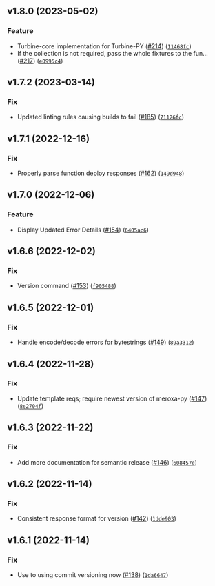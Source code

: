 <!--next-version-placeholder-->

## v1.8.0 (2023-05-02)
### Feature
* Turbine-core implementation for Turbine-PY ([#214](https://github.com/meroxa/turbine-py/issues/214)) ([`11468fc`](https://github.com/meroxa/turbine-py/commit/11468fc659a3ba19e9ebf417f883810eb23f343c))
* If the collection is not required, pass the whole fixtures to the fun… ([#217](https://github.com/meroxa/turbine-py/issues/217)) ([`e0995c4`](https://github.com/meroxa/turbine-py/commit/e0995c49c558a83bfc8de4a64bfe61cad3393c5b))

## v1.7.2 (2023-03-14)
### Fix
* Updated linting rules causing builds to fail ([#185](https://github.com/meroxa/turbine-py/issues/185)) ([`71126fc`](https://github.com/meroxa/turbine-py/commit/71126fc8554f77964eae8ecb8fc1c50c98244bd6))

## v1.7.1 (2022-12-16)
### Fix
* Properly parse function deploy responses ([#162](https://github.com/meroxa/turbine-py/issues/162)) ([`149d948`](https://github.com/meroxa/turbine-py/commit/149d948e0b5a47b6f7a680185957b362901ee683))

## v1.7.0 (2022-12-06)
### Feature
* Display Updated Error Details ([#154](https://github.com/meroxa/turbine-py/issues/154)) ([`6405ac6`](https://github.com/meroxa/turbine-py/commit/6405ac6c12f734d37cf037d1d1ea0226838e2296))

## v1.6.6 (2022-12-02)
### Fix
* Version command ([#153](https://github.com/meroxa/turbine-py/issues/153)) ([`f905488`](https://github.com/meroxa/turbine-py/commit/f90548879cda2d8649e64986c158e63c1b56b936))

## v1.6.5 (2022-12-01)
### Fix
* Handle encode/decode errors for bytestrings ([#149](https://github.com/meroxa/turbine-py/issues/149)) ([`89a3312`](https://github.com/meroxa/turbine-py/commit/89a33127dcfab07355f70182d8f6707663028736))

## v1.6.4 (2022-11-28)
### Fix
* Update template reqs; require newest version of meroxa-py ([#147](https://github.com/meroxa/turbine-py/issues/147)) ([`8e2704f`](https://github.com/meroxa/turbine-py/commit/8e2704ffb7bcd48b83422715129409f6eb04d427))

## v1.6.3 (2022-11-22)
### Fix
* Add more documentation for semantic release ([#146](https://github.com/meroxa/turbine-py/issues/146)) ([`608457e`](https://github.com/meroxa/turbine-py/commit/608457ed65318e2ca3cf7967c3381cf5a9131429))

## v1.6.2 (2022-11-14)
### Fix
* Consistent response format for version ([#142](https://github.com/meroxa/turbine-py/issues/142)) ([`1dde903`](https://github.com/meroxa/turbine-py/commit/1dde9030f1f99574d9a0b98d2225f5f5b50bfcf7))

## v1.6.1 (2022-11-14)
### Fix
* Use to using commit versioning now ([#138](https://github.com/meroxa/turbine-py/issues/138)) ([`1da6647`](https://github.com/meroxa/turbine-py/commit/1da6647d82446860f108456666aecb6ba2e4bfdb))
